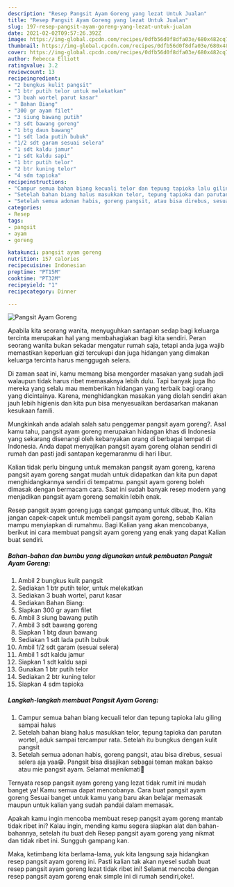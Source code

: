 ```yaml
---
description: "Resep Pangsit Ayam Goreng yang lezat Untuk Jualan"
title: "Resep Pangsit Ayam Goreng yang lezat Untuk Jualan"
slug: 197-resep-pangsit-ayam-goreng-yang-lezat-untuk-jualan
date: 2021-02-02T09:57:26.392Z
image: https://img-global.cpcdn.com/recipes/0dfb56d0f8dfa03e/680x482cq70/pangsit-ayam-goreng-foto-resep-utama.jpg
thumbnail: https://img-global.cpcdn.com/recipes/0dfb56d0f8dfa03e/680x482cq70/pangsit-ayam-goreng-foto-resep-utama.jpg
cover: https://img-global.cpcdn.com/recipes/0dfb56d0f8dfa03e/680x482cq70/pangsit-ayam-goreng-foto-resep-utama.jpg
author: Rebecca Elliott
ratingvalue: 3.2
reviewcount: 13
recipeingredient:
- "2 bungkus kulit pangsit"
- "1 btr putih telor untuk melekatkan"
- "3 buah wortel parut kasar"
- " Bahan Biang"
- "300 gr ayam filet"
- "3 siung bawang putih"
- "3 sdt bawang goreng"
- "1 btg daun bawang"
- "1 sdt lada putih bubuk"
- "1/2 sdt garam sesuai selera"
- "1 sdt kaldu jamur"
- "1 sdt kaldu sapi"
- "1 btr putih telor"
- "2 btr kuning telor"
- "4 sdm tapioka"
recipeinstructions:
- "Campur semua bahan biang kecuali telor dan tepung tapioka lalu giling sampai halus"
- "Setelah bahan biang halus masukkan telor, tepung tapioka dan parutan wortel, aduk sampai tercampur rata. Setelah itu bungkus dengan kulit pangsit"
- "Setelah semua adonan habis, goreng pangsit, atau bisa direbus, sesuai selera aja yaa😁. Pangsit bisa disajikan sebagai teman makan bakso atau mie pangsit ayam. Selamat menikmati🤗"
categories:
- Resep
tags:
- pangsit
- ayam
- goreng

katakunci: pangsit ayam goreng 
nutrition: 157 calories
recipecuisine: Indonesian
preptime: "PT15M"
cooktime: "PT32M"
recipeyield: "1"
recipecategory: Dinner

---
```



![Pangsit Ayam Goreng](https://img-global.cpcdn.com/recipes/0dfb56d0f8dfa03e/680x482cq70/pangsit-ayam-goreng-foto-resep-utama.jpg)

Apabila kita seorang wanita, menyuguhkan santapan sedap bagi keluarga tercinta merupakan hal yang membahagiakan bagi kita sendiri. Peran seorang  wanita bukan sekadar mengatur rumah saja, tetapi anda juga wajib memastikan keperluan gizi tercukupi dan juga hidangan yang dimakan keluarga tercinta harus menggugah selera.

Di zaman  saat ini, kamu memang bisa mengorder masakan yang sudah jadi walaupun tidak harus ribet memasaknya lebih dulu. Tapi banyak juga lho mereka yang selalu mau memberikan hidangan yang terbaik bagi orang yang dicintainya. Karena, menghidangkan masakan yang diolah sendiri akan jauh lebih higienis dan kita pun bisa menyesuaikan berdasarkan makanan kesukaan famili. 



Mungkinkah anda adalah salah satu penggemar pangsit ayam goreng?. Asal kamu tahu, pangsit ayam goreng merupakan hidangan khas di Indonesia yang sekarang disenangi oleh kebanyakan orang di berbagai tempat di Indonesia. Anda dapat menyajikan pangsit ayam goreng olahan sendiri di rumah dan pasti jadi santapan kegemaranmu di hari libur.

Kalian tidak perlu bingung untuk memakan pangsit ayam goreng, karena pangsit ayam goreng sangat mudah untuk didapatkan dan kita pun dapat menghidangkannya sendiri di tempatmu. pangsit ayam goreng boleh dimasak dengan bermacam cara. Saat ini sudah banyak resep modern yang menjadikan pangsit ayam goreng semakin lebih enak.

Resep pangsit ayam goreng juga sangat gampang untuk dibuat, lho. Kita jangan capek-capek untuk membeli pangsit ayam goreng, sebab Kalian mampu menyiapkan di rumahmu. Bagi Kalian yang akan mencobanya, berikut ini cara membuat pangsit ayam goreng yang enak yang dapat Kalian buat sendiri.

<!--inarticleads1-->

##### Bahan-bahan dan bumbu yang digunakan untuk pembuatan Pangsit Ayam Goreng:

1. Ambil 2 bungkus kulit pangsit
1. Sediakan 1 btr putih telor, untuk melekatkan
1. Sediakan 3 buah wortel, parut kasar
1. Sediakan  Bahan Biang:
1. Siapkan 300 gr ayam filet
1. Ambil 3 siung bawang putih
1. Ambil 3 sdt bawang goreng
1. Siapkan 1 btg daun bawang
1. Sediakan 1 sdt lada putih bubuk
1. Ambil 1/2 sdt garam (sesuai selera)
1. Ambil 1 sdt kaldu jamur
1. Siapkan 1 sdt kaldu sapi
1. Gunakan 1 btr putih telor
1. Sediakan 2 btr kuning telor
1. Siapkan 4 sdm tapioka




<!--inarticleads2-->

##### Langkah-langkah membuat Pangsit Ayam Goreng:

1. Campur semua bahan biang kecuali telor dan tepung tapioka lalu giling sampai halus
1. Setelah bahan biang halus masukkan telor, tepung tapioka dan parutan wortel, aduk sampai tercampur rata. Setelah itu bungkus dengan kulit pangsit
1. Setelah semua adonan habis, goreng pangsit, atau bisa direbus, sesuai selera aja yaa😁. Pangsit bisa disajikan sebagai teman makan bakso atau mie pangsit ayam. Selamat menikmati🤗




Ternyata resep pangsit ayam goreng yang lezat tidak rumit ini mudah banget ya! Kamu semua dapat mencobanya. Cara buat pangsit ayam goreng Sesuai banget untuk kamu yang baru akan belajar memasak maupun untuk kalian yang sudah pandai dalam memasak.

Apakah kamu ingin mencoba membuat resep pangsit ayam goreng mantab tidak ribet ini? Kalau ingin, mending kamu segera siapkan alat dan bahan-bahannya, setelah itu buat deh Resep pangsit ayam goreng yang nikmat dan tidak ribet ini. Sungguh gampang kan. 

Maka, ketimbang kita berlama-lama, yuk kita langsung saja hidangkan resep pangsit ayam goreng ini. Pasti kalian tak akan nyesel sudah buat resep pangsit ayam goreng lezat tidak ribet ini! Selamat mencoba dengan resep pangsit ayam goreng enak simple ini di rumah sendiri,oke!.

